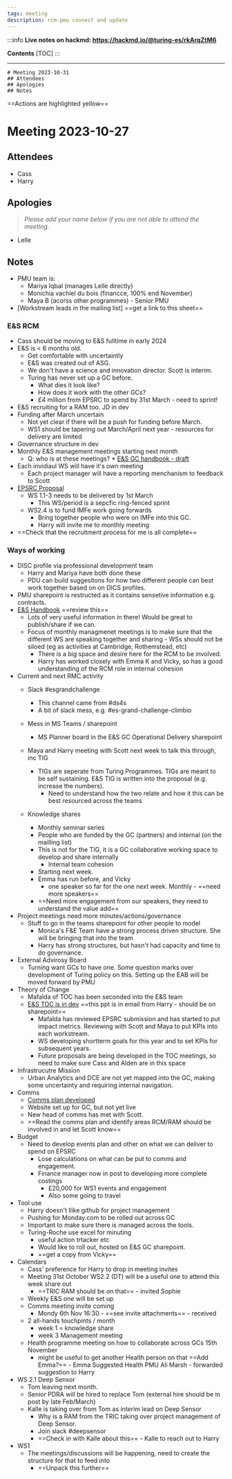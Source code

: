 ```yaml
---
tags: meeting
description: rcm-pmu connect and update
---
```


:::info
**Live notes on hackmd: https://hackmd.io/@turing-es/rkArqZtM6**

**Contents**
[TOC]
:::

---

```
# Meeting 2023-10-31
## Attendees
## Apologies
## Notes
```
==Actions are highlighted yellow==

<!-- %%%%%%%%%%%%%%%%%%%%%%%%%%%%%%%%%% -->

# Meeting 2023-10-27


## Attendees
* Cass
* Harry

## Apologies
> *Please add your name below if you are not able to attend the meeting.*
* Lelle


## Notes
* PMU team is:
    * Mariya Iqbal (manages Lelle directly)
    * Monichia vachiel du bois (financce, 100% end November)
    * Maya B (acorss other programmes) - Senior PMU
* [Workstream leads in the mailing list] ==get a link to this sheet==

### E&S RCM
* Cass should be moving to E&S fulltime in early 2024
* E&S is < 6 months old. 
    * Get comfortable with uncertaintly
    * E&S was created out of ASG. 
    * We don't have a science and innovation director. Scott is interim.
    * Turing has never set up a GC before. 
        * What dies it look like?
        * How does it work with the other GCs?
        * £4 million from EPSRC to spend by 31st March - need to sprint!
* E&S recruiting for a RAM too. JD in dev
* Funding after March uncertain
    * Not yet clear if there will be a push for  funding before March.
    * WS1 should be tapering out March/April next year - resources for delivery are limited 
* Governance structure in dev
* Monthly E&S management meetings starting next month
    * Q: who is at these meetings?
        * 
        [E&S GC handbook - draft](https://thealanturininstitute.sharepoint.com/:w:/s/rid/EZ05gyBag6lCp7E88IQmwrMBW02gfKJ7eylcHmorli7u2Q?e=auwBEr)
* Each invidiaul WS will have it's own meeting
    * Each project manager will have a reporting menchanism to feedback to Scott
* [EPSRC Proposal](https://thealanturininstitute.sharepoint.com/:w:/s/rid/Efm2tmcbSyBKg5NFQb4_8TgBWJR2_6gFn27gNPJl8hC11Q?e=nldxM0)
    * WS 1.1-3 needs to be delivered by 1st March
        * This WS/period is a sepcfic ring-fenced sprint
    * WS2.4 is to fund IMFe work going forwards
        * Bring together people who were on IMFe into this GC. 
        * Harry will invite me to monthly meeting
* ==Check that the recruitment process for me is all complete==


### Ways of working
* DISC profile via professional development team
    * Harry and Mariya have both done these
    * PDU can build suggesitons for how two different people can best work together based on on DICS profiles. 
* PMU sharepoint is restructed as it contains sensetive information e.g. contracts. 
* [E&S Handbook](https://thealanturininstitute.sharepoint.com/:w:/s/rid/Efm2tmcbSyBKg5NFQb4_8TgBWJR2_6gFn27gNPJl8hC11Q?e=nldxM0) ==review this==
    * Lots of very useful information in there! Would be great to publish/share if we can.
    * Focus of monthly managmenet meetings is to make sure that the different WS are speaking together and sharing - WSs should not be siloed (eg as activities at Cambridge, Rothemstead, etc)
        * There is a big space and desire here for the RCM to be involved.
        * Harry has worked closely with Emma K and Vicky, so has a good understanding of the RCM role in internal cohesion
* Current and next RMC activity
    * Slack #esgrandchallenge
        * This channel came from #ds4s
        * A bit of slack mess, e.g. #es-grand-challenge-climbio

    * Mess in MS Teams / sharepoint
        * MS Planner board in the E&S GC Operational Delivery sharepoint
    * Maya and Harry meeting with Scott next week to talk this through, inc TIG
        * TIGs are seperate from Turing Programmes. TIGs are meant to be self sustaining. E&S TIG is written into the proposal (e.g. increase the numbers). 
            * Need to understand how the two relate and how it this can be best resourced across the teams
    * Knowledge shares
        * Monthly seminar series
        * People who are funded by the GC (partners) and internal (on the mailling list)
        * This is not for the TIG, it is a GC collaborative working space to develop and share internally
            * Internal team cohesion
        * Starting next week. 
        * Emma has run before, and Vicky
            * one speaker so far for the one next week. Monthly - ==need more speakers==
        * ==Need more engagement from our speakers, they need to understand the value add==
* Project meetings need more minutes/actions/governance
    * Stuff to go in the teams sharepoint for other people to model
        * Monica's F&E Team have a strong process driven structure. She will be bringing that into the team
        * Harry has strong structures, but hasn't had capacity and time to do governance. 
* External Advirosy Board 
    * Turning want GCs to have one. Some question marks over development of Turing policy on this. Setting up the EAB will be moved forward by PMU
* Theory of Change
    * Mafalda of TOC has been seconded into the E&S team
    * [E&S TOC is in dev]() ==this ppt is in email from Harry - should be on sharepoint==
        * Mafalda has reviewed EPSRC submission and has started to put impact metrics. Reviewing with Scott and Maya to put KPIs into each workstream.
        * WS developing shortterm goals for this year and to set KPIs for subsequent years. 
        * Future proposals are being developed in the TOC meetings, so need to make sure Cass and Alden are in this space
* Infrastrucutre Mission
    * Urban Analytics and DCE are not yet mapped into the GC, making some uncertainty and requiring internal navigation.
* Comms
    * [Comms plan developed](https://thealanturininstitute.sharepoint.com/:w:/r/sites/CE/Strategy/GC%20launch/3rd%20DRAFT_Environment%20and%20Sustainability%20Grand%20Challenge%20Launch.docx?d=wc5121a78ca00446cab866fbd0cfc002e&csf=1&web=1&e=CP58D5)
    * Website set up for GC, but not yet live
    * New head of comms has met with Scott. 
    * ==Read the comms plan and identify areas RCM/RAM should be involved in and let Scott know==
* Budget
    * Need to develop events plan and other on what we can deliver to spend on EPSRC
        * Lose calculations on what can be put to comms and engagement. 
        * Finance manager now in post to developing more complete costings
            * £20,000 for WS1 events and engagement
            * Also some going to travel
* Tool use
    * Harry doesn't llike github for project management
    * Pushing for Monday.com to be rolled out across GC
    * Important to make sure there is managed across the tools.
    * Turing-Roche use excel for minuting
        * useful action trtacker etc
        * Would like to roll out, hosted on E&S GC sharepoint.
        * ==get a copy from Vicky==
* Calendars
    * Cass' preference for Harry to drop in meeting invites 
    * Meeting 31st October WS2.2 (DT) will be a useful one to attend this week share out
        * ==TRIC RAM should be on that== - invited Sophie
    * Weekly E&S one will be set up
    * Comms meeting invite coming
        * Mondy 6th Nov 16:30 - ==see invite attachments== - received
    * 2 all-hands touchpints / month 
        * week 1 = knowledge share
        * week 3 Management meeting
    * Health programme meeting on how to collaborate across GCs 15th November
        * might be useful to get another Health person on that ==Add Emma?== - Emma Suggested Health PMU Ali Marsh - forwarded suggestion to Harry
* WS 2.1 Deep Sensor
    * Tom leaving next month.
    * Senior PDRA will be hired to replace Tom (external hire should be in post by late Feb/March)
    * Kalle is taking over from Tom as interim lead on Deep Sensor
        * Why is a RAM from the TRIC taking over project management of Deep Sensor.
        * Join slack #deepsensor
        * ==Check in with Kalle about this== - Kalle to reach out to Harry
* WS1
    * The meetings/discussions will be happening, need to create the structure for that to feed into
        * ==Unpack this further==

